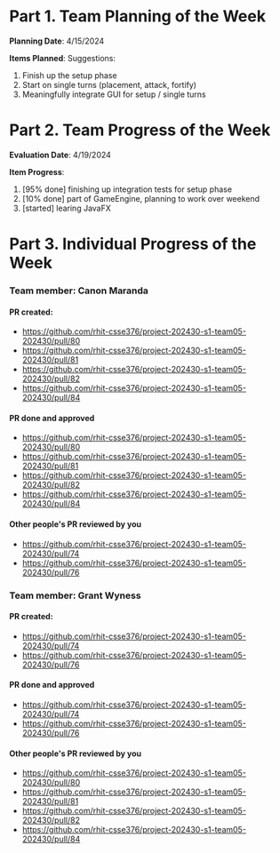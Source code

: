 # Part 1. Team Planning of the Week
**Planning Date**: 4/15/2024

**Items Planned**:
Suggestions:
1. Finish up the setup phase
2. Start on single turns (placement, attack, fortify)
3. Meaningfully integrate GUI for setup / single turns

# Part 2. Team Progress of the Week
**Evaluation Date**: 4/19/2024

**Item Progress**:
1. [95% done] finishing up integration tests for setup phase
2. [10% done] part of GameEngine, planning to work over weekend
3. [started] learing JavaFX

# Part 3. Individual Progress of the Week
### Team member: Canon Maranda
#### PR created:
- https://github.com/rhit-csse376/project-202430-s1-team05-202430/pull/80
- https://github.com/rhit-csse376/project-202430-s1-team05-202430/pull/81
- https://github.com/rhit-csse376/project-202430-s1-team05-202430/pull/82
- https://github.com/rhit-csse376/project-202430-s1-team05-202430/pull/84

#### PR done and approved
- https://github.com/rhit-csse376/project-202430-s1-team05-202430/pull/80
- https://github.com/rhit-csse376/project-202430-s1-team05-202430/pull/81
- https://github.com/rhit-csse376/project-202430-s1-team05-202430/pull/82
- https://github.com/rhit-csse376/project-202430-s1-team05-202430/pull/84

#### Other people's PR reviewed by you
- https://github.com/rhit-csse376/project-202430-s1-team05-202430/pull/74
- https://github.com/rhit-csse376/project-202430-s1-team05-202430/pull/76

### Team member: Grant Wyness
#### PR created:
- https://github.com/rhit-csse376/project-202430-s1-team05-202430/pull/74
- https://github.com/rhit-csse376/project-202430-s1-team05-202430/pull/76

#### PR done and approved
- https://github.com/rhit-csse376/project-202430-s1-team05-202430/pull/74
- https://github.com/rhit-csse376/project-202430-s1-team05-202430/pull/76

#### Other people's PR reviewed by you
- https://github.com/rhit-csse376/project-202430-s1-team05-202430/pull/80
- https://github.com/rhit-csse376/project-202430-s1-team05-202430/pull/81
- https://github.com/rhit-csse376/project-202430-s1-team05-202430/pull/82
- https://github.com/rhit-csse376/project-202430-s1-team05-202430/pull/84

